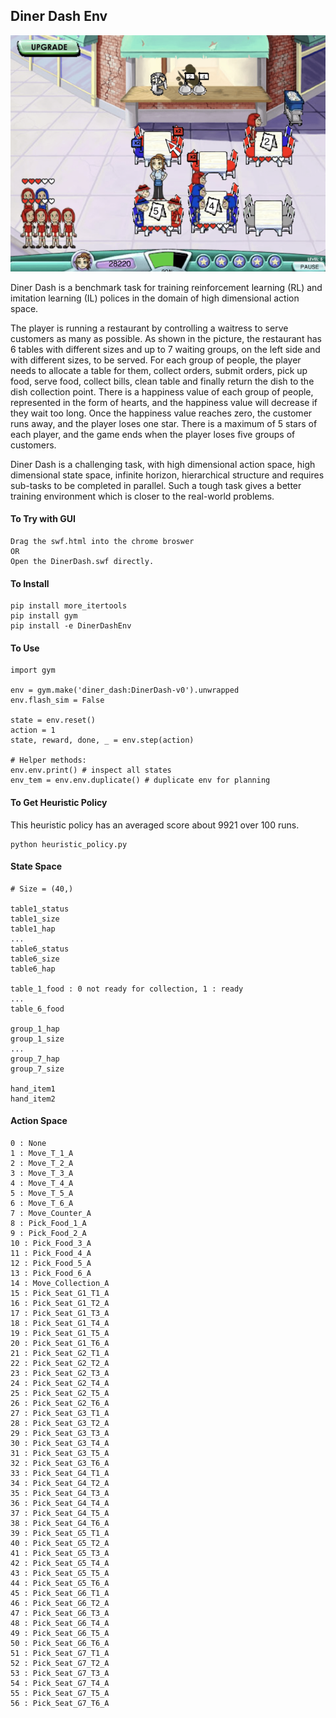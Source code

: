 ## Diner Dash Env

![alt text](diner_dash.png)

Diner Dash is a benchmark task for training reinforcement learning (RL) and imitation learning (IL) polices in the domain of high dimensional action space.

The player is running a restaurant by controlling a waitress to serve customers as many as possible. As shown in the picture,
the restaurant has 6 tables with different sizes and up to 7 waiting groups, on the left side and with different sizes, to be
served. For each group of people, the player needs to allocate a table for them, collect orders, submit orders, pick up food,
serve food, collect bills, clean table and finally return the dish to the dish collection point. There is a happiness value of each group of people, represented in the form of hearts, and the
happiness value will decrease if they wait too long. Once the happiness value reaches zero, the customer runs away, and the
player loses one star. There is a maximum of 5 stars of each player, and the game ends when the player loses five groups
of customers.

Diner Dash is a challenging task, with high dimensional action space, high
dimensional state space, infinite horizon, hierarchical structure
and requires sub-tasks to be completed in parallel. Such a
tough task gives a better training environment which is closer
to the real-world problems.

#### To Try with GUI

```
Drag the swf.html into the chrome broswer
OR
Open the DinerDash.swf directly.
```

#### To Install

```
pip install more_itertools
pip install gym
pip install -e DinerDashEnv
```


#### To Use

```
import gym

env = gym.make('diner_dash:DinerDash-v0').unwrapped
env.flash_sim = False

state = env.reset()
action = 1
state, reward, done, _ = env.step(action)

# Helper methods:
env.env.print() # inspect all states
env_tem = env.env.duplicate() # duplicate env for planning
```

#### To Get Heuristic Policy
This heuristic policy has an averaged score about 9921 over 100 runs.

```shell script
python heuristic_policy.py
```


#### State Space

```
# Size = (40,)

table1_status
table1_size
table1_hap
...
table6_status
table6_size
table6_hap

table_1_food : 0 not ready for collection, 1 : ready
...
table_6_food

group_1_hap
group_1_size
...
group_7_hap
group_7_size

hand_item1
hand_item2
```



#### Action Space

```
0 : None
1 : Move_T_1_A
2 : Move_T_2_A
3 : Move_T_3_A
4 : Move_T_4_A
5 : Move_T_5_A
6 : Move_T_6_A
7 : Move_Counter_A
8 : Pick_Food_1_A
9 : Pick_Food_2_A
10 : Pick_Food_3_A
11 : Pick_Food_4_A
12 : Pick_Food_5_A
13 : Pick_Food_6_A
14 : Move_Collection_A
15 : Pick_Seat_G1_T1_A
16 : Pick_Seat_G1_T2_A
17 : Pick_Seat_G1_T3_A
18 : Pick_Seat_G1_T4_A
19 : Pick_Seat_G1_T5_A
20 : Pick_Seat_G1_T6_A
21 : Pick_Seat_G2_T1_A
22 : Pick_Seat_G2_T2_A
23 : Pick_Seat_G2_T3_A
24 : Pick_Seat_G2_T4_A
25 : Pick_Seat_G2_T5_A
26 : Pick_Seat_G2_T6_A
27 : Pick_Seat_G3_T1_A
28 : Pick_Seat_G3_T2_A
29 : Pick_Seat_G3_T3_A
30 : Pick_Seat_G3_T4_A
31 : Pick_Seat_G3_T5_A
32 : Pick_Seat_G3_T6_A
33 : Pick_Seat_G4_T1_A
34 : Pick_Seat_G4_T2_A
35 : Pick_Seat_G4_T3_A
36 : Pick_Seat_G4_T4_A
37 : Pick_Seat_G4_T5_A
38 : Pick_Seat_G4_T6_A
39 : Pick_Seat_G5_T1_A
40 : Pick_Seat_G5_T2_A
41 : Pick_Seat_G5_T3_A
42 : Pick_Seat_G5_T4_A
43 : Pick_Seat_G5_T5_A
44 : Pick_Seat_G5_T6_A
45 : Pick_Seat_G6_T1_A
46 : Pick_Seat_G6_T2_A
47 : Pick_Seat_G6_T3_A
48 : Pick_Seat_G6_T4_A
49 : Pick_Seat_G6_T5_A
50 : Pick_Seat_G6_T6_A
51 : Pick_Seat_G7_T1_A
52 : Pick_Seat_G7_T2_A
53 : Pick_Seat_G7_T3_A
54 : Pick_Seat_G7_T4_A
55 : Pick_Seat_G7_T5_A
56 : Pick_Seat_G7_T6_A
```

